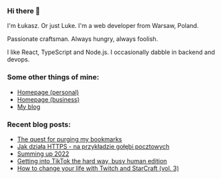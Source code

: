 ### Hi there 👋

I'm Łukasz. Or just Luke. I'm a web developer from Warsaw, Poland.

Passionate craftsman. Always hungry, always foolish.

I like React, TypeScript and Node.js. I occasionally dabble in backend and devops.

### Some other things of mine:

* [Homepage (personal)](https://www.lukaszwojcik.net/)
* [Homepage (business)](https://www.lukem.net/)
* [My blog](https://www.offbeatbits.com/)

### Recent blog posts:

<!-- BLOG-POST-LIST:START -->
- [The quest for purging my bookmarks](https://offbeatbits.com/the-quest-for-purging-my-bookmarks/)
- [Jak działa HTTPS - na przykładzie gołębi pocztowych](https://offbeatbits.com/jak-dziala-https-na-przykladzie-golebi-pocztowych/)
- [Summing up 2022](https://offbeatbits.com/summing-up-2022/)
- [Getting into TikTok the hard way, busy human edition](https://offbeatbits.com/getting-into-tiktok-the-hard-way-busy-human-edition/)
- [How to change your life with Twitch and StarCraft &lpar;vol. 3&rpar;](https://offbeatbits.com/how-to-change-your-life-with-twitch-and-starcraft-vol-3/)
<!-- BLOG-POST-LIST:END -->
